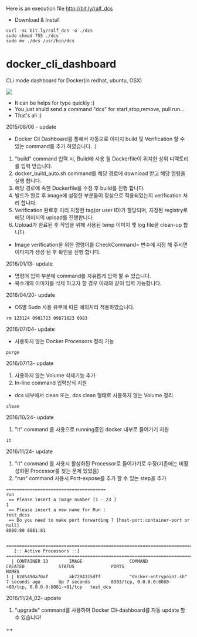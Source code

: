 Here is an execution file	http://bit.ly/ralf_dcs

* Download & Install
```
curl -sL bit.ly/ralf_dcs -o ./dcs
sudo chmod 755 ./dcs
sudo mv ./dcs /usr/bin/dcs
```

# docker_cli_dashboard
CLi mode dashboard for Docker(in redhat, ubuntu, OSX)
 
![](https://raw.githubusercontent.com/goody80/docker_cli_dashboard/master/sample01.png)

* It can be helps for type quickly :)
* You just shuld send a command "dcs" for start,stop,remove, pull run...
* That's all :)

2015/08/06 - update
* Docker Cli Dashboard를 통해서 자동으로 이미지 build 및 Verification 할 수 있는 command를 추가 하였습니다. :) 

1. "build" command 입력 시, Build에 사용 될 Dockerfile이 위치한 상위 디렉토리를 입력 받습니다.
2. docker_build_auto.sh command를 해당 경로에 download 받고 해당 명령을 실행 합니다.
3. 해당 경로에 속한 Dockerfile을 수정 후 build를 진행 합니다.
4. 빌드가 완료 후 image에 설정한 부분들이 정상으로 적용되었는지 verification 처리 합니다.
5. Verification 완료후 미리 지정한 tag(or user ID)가 할당되며, 지정된 registry로 해당 이미지의 upload를 진행합니다.
6. Upload가 완료된 후 작업을 위해 사용된 temp 이미지 멫 log file을 clean-up 합니다

 * Image verification을 위한 명령어를 CheckCommand= 변수에 지정 해 주시면 이미지가 생성 된 후 확인을 진행 합니다.

2016/01/13- update
* 명령어 입력 부분에 command를 자유롭게 입력 할 수 있습니다.
 * 복수개의 이미지를 삭제 하고자 할 경우 아래와 같이 입력 가능합니다.
  
2016/04/20- update
* OS별 Sudo 사용 유무에 따른 예외처리 적용하였습니다.
```
rm 123124 0981723 09871023 0983
```

2016/07/04- update
* 사용하지 않는 Docker Processors 정리 기능
```
purge
```

2016/07/13- update

1. 사용하지 않는 Volume 삭제기능 추가
2. In-line command 입력방식 지원

* dcs 내부에서 clean 또는, dcs clean 형태로 사용하지 않는 Volume 정리
```
clean
```

2016/10/24- update

1. "it" command 를 사용으로 running중인 docker 내부로 들어가기 지원
```
it
```

2016/11/24- update

1. "it" command 를 사용시 활성화된 Processor로 들어가기로 수정(기존에는 비활성화된 Processor를 찾는 문제 있었음)
1. "run" command 사용시 Port-expose를 추가 할 수 있는 step을 추가
```
======================================
run
 == Please insert a image number [1 - 23 ]
1
 == Please insert a new name for Run :
test_dcss
 == Do you need to make port forwarding ? [host-port:container-port or null]
8080:80 8081:81


=========================================================================================================================================================
   [:: Active Processors ::]
=========================================================================================================================================================
  | CONTAINER ID        IMAGE                  COMMAND                  CREATED             STATUS              PORTS                                                  NAMES
1 | b2d5490a70af        ab7284315dff           "docker-entrypoint.sh"   7 seconds ago       Up 7 seconds        8983/tcp, 0.0.0.0:8080->80/tcp, 0.0.0.0:8081->81/tcp   test_dcs
``` 


2016/11/24_02- update

1. "upgrade" command를 사용하여 Docker Cli-dashboard를 자동 update 할 수 있습니다!

++
